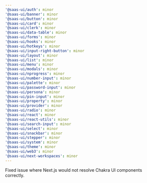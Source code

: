 ```yaml
---
'@saas-ui/auth': minor
'@saas-ui/banner': minor
'@saas-ui/button': minor
'@saas-ui/card': minor
'@saas-ui/clerk': minor
'@saas-ui/data-table': minor
'@saas-ui/forms': minor
'@saas-ui/hooks': minor
'@saas-ui/hotkeys': minor
'@saas-ui/input-right-button': minor
'@saas-ui/layout': minor
'@saas-ui/list': minor
'@saas-ui/menu': minor
'@saas-ui/modals': minor
'@saas-ui/nprogress': minor
'@saas-ui/number-input': minor
'@saas-ui/palette': minor
'@saas-ui/password-input': minor
'@saas-ui/persona': minor
'@saas-ui/pin-input': minor
'@saas-ui/property': minor
'@saas-ui/provider': minor
'@saas-ui/radio': minor
'@saas-ui/react': minor
'@saas-ui/react-utils': minor
'@saas-ui/search-input': minor
'@saas-ui/select': minor
'@saas-ui/snackbar': minor
'@saas-ui/stepper': minor
'@saas-ui/system': minor
'@saas-ui/theme': minor
'@saas-ui/web3': minor
'@saas-ui/next-workspaces': minor
---
```


Fixed issue where Next.js would not resolve Chakra UI components correctly.
